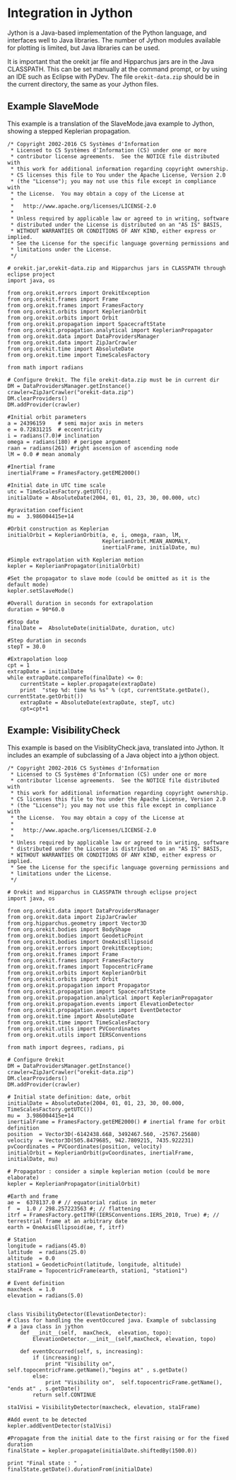 <!--- Copyright 2002-2016 CS Systèmes d'Information
  Licensed under the Apache License, Version 2.0 (the "License");
  you may not use this file except in compliance with the License.
  You may obtain a copy of the License at

    http://www.apache.org/licenses/LICENSE-2.0

  Unless required by applicable law or agreed to in writing, software
  distributed under the License is distributed on an "AS IS" BASIS,
  WITHOUT WARRANTIES OR CONDITIONS OF ANY KIND, either express or implied.
  See the License for the specific language governing permissions and
  limitations under the License.
-->

# Integration in Jython

Jython is a Java-based implementation of the Python language, and interfaces well to
Java libraries. The number of Jython modules available for plotting is limited, but
Java libraries can be used.

It is important that the orekit jar file and Hipparchus jars are in the Java CLASSPATH.
This can be set manually at the command prompt, or by using an IDE such as Eclipse
with PyDev. The file `orekit-data.zip` should be in the current directory, the same
as your Jython files.

## Example SlaveMode

This example is a translation of the SlaveMode.java example to Jython, showing a stepped
Keplerian propagation.

    /* Copyright 2002-2016 CS Systèmes d'Information
     * Licensed to CS Systèmes d'Information (CS) under one or more
     * contributor license agreements.  See the NOTICE file distributed with
     * this work for additional information regarding copyright ownership.
     * CS licenses this file to You under the Apache License, Version 2.0
     * (the "License"); you may not use this file except in compliance with
     * the License.  You may obtain a copy of the License at
     *
     *   http://www.apache.org/licenses/LICENSE-2.0
     *
     * Unless required by applicable law or agreed to in writing, software
     * distributed under the License is distributed on an "AS IS" BASIS,
     * WITHOUT WARRANTIES OR CONDITIONS OF ANY KIND, either express or implied.
     * See the License for the specific language governing permissions and
     * limitations under the License.
     */

    # orekit.jar,orekit-data.zip and Hipparchus jars in CLASSPATH through eclipse project
    import java, os

    from org.orekit.errors import OrekitException
    from org.orekit.frames import Frame
    from org.orekit.frames import FramesFactory
    from org.orekit.orbits import KeplerianOrbit
    from org.orekit.orbits import Orbit
    from org.orekit.propagation import SpacecraftState
    from org.orekit.propagation.analytical import KeplerianPropagator
    from org.orekit.data import DataProvidersManager
    from org.orekit.data import ZipJarCrawler
    from org.orekit.time import AbsoluteDate
    from org.orekit.time import TimeScalesFactory

    from math import radians

    # Configure Orekit. The file orekit-data.zip must be in current dir
    DM = DataProvidersManager.getInstance()
    crawler=ZipJarCrawler("orekit-data.zip")
    DM.clearProviders()
    DM.addProvider(crawler)

    #Initial orbit parameters
    a = 24396159    # semi major axis in meters
    e = 0.72831215  # eccentricity
    i = radians(7.0)# inclination
    omega = radians(180) # perigee argument
    raan = radians(261) #right ascension of ascending node
    lM = 0.0 # mean anomaly

    #Inertial frame
    inertialFrame = FramesFactory.getEME2000()

    #Initial date in UTC time scale
    utc = TimeScalesFactory.getUTC();
    initialDate = AbsoluteDate(2004, 01, 01, 23, 30, 00.000, utc)

    #gravitation coefficient
    mu =  3.986004415e+14

    #Orbit construction as Keplerian
    initialOrbit = KeplerianOrbit(a, e, i, omega, raan, lM,
                                  KeplerianOrbit.MEAN_ANOMALY,
                                  inertialFrame, initialDate, mu)

    #Simple extrapolation with Keplerian motion
    kepler = KeplerianPropagator(initialOrbit)

    #Set the propagator to slave mode (could be omitted as it is the default mode)
    kepler.setSlaveMode()

    #Overall duration in seconds for extrapolation
    duration = 90*60.0

    #Stop date
    finalDate =  AbsoluteDate(initialDate, duration, utc)

    #Step duration in seconds
    stepT = 30.0

    #Extrapolation loop
    cpt = 1
    extrapDate = initialDate
    while extrapDate.compareTo(finalDate) <= 0:
        currentState = kepler.propagate(extrapDate)
        print  "step %d: time %s %s" % (cpt, currentState.getDate(), currentState.getOrbit())
        extrapDate = AbsoluteDate(extrapDate, stepT, utc)
        cpt=cpt+1


## Example: VisibilityCheck

This example is based on the VisiblityCheck.java, translated into Jython. It includes an
example of subclassing of a Java object into a jython object.

    /* Copyright 2002-2016 CS Systèmes d'Information
     * Licensed to CS Systèmes d'Information (CS) under one or more
     * contributor license agreements.  See the NOTICE file distributed with
     * this work for additional information regarding copyright ownership.
     * CS licenses this file to You under the Apache License, Version 2.0
     * (the "License"); you may not use this file except in compliance with
     * the License.  You may obtain a copy of the License at
     *
     *   http://www.apache.org/licenses/LICENSE-2.0
     *
     * Unless required by applicable law or agreed to in writing, software
     * distributed under the License is distributed on an "AS IS" BASIS,
     * WITHOUT WARRANTIES OR CONDITIONS OF ANY KIND, either express or implied.
     * See the License for the specific language governing permissions and
     * limitations under the License.
     */

    # Orekit and Hipparchus in CLASSPATH through eclipse project
    import java, os

    from org.orekit.data import DataProvidersManager
    from org.orekit.data import ZipJarCrawler
    from org.hipparchus.geometry import Vector3D
    from org.orekit.bodies import BodyShape
    from org.orekit.bodies import GeodeticPoint
    from org.orekit.bodies import OneAxisEllipsoid
    from org.orekit.errors import OrekitException;
    from org.orekit.frames import Frame
    from org.orekit.frames import FramesFactory
    from org.orekit.frames import TopocentricFrame
    from org.orekit.orbits import KeplerianOrbit
    from org.orekit.orbits import Orbit
    from org.orekit.propagation import Propagator
    from org.orekit.propagation import SpacecraftState
    from org.orekit.propagation.analytical import KeplerianPropagator
    from org.orekit.propagation.events import ElevationDetector
    from org.orekit.propagation.events import EventDetector
    from org.orekit.time import AbsoluteDate
    from org.orekit.time import TimeScalesFactory
    from org.orekit.utils import PVCoordinates
    from org.orekit.utils import IERSConventions

    from math import degrees, radians, pi

    # Configure Orekit
    DM = DataProvidersManager.getInstance()
    crawler=ZipJarCrawler("orekit-data.zip")
    DM.clearProviders()
    DM.addProvider(crawler)

    # Initial state definition: date, orbit
    initialDate = AbsoluteDate(2004, 01, 01, 23, 30, 00.000, TimeScalesFactory.getUTC())
    mu =  3.986004415e+14
    inertialFrame = FramesFactory.getEME2000() # inertial frame for orbit definition
    position  = Vector3D(-6142438.668, 3492467.560, -25767.25680)
    velocity  = Vector3D(505.8479685, 942.7809215, 7435.922231)
    pvCoordinates = PVCoordinates(position, velocity)
    initialOrbit = KeplerianOrbit(pvCoordinates, inertialFrame, initialDate, mu)

    # Propagator : consider a simple keplerian motion (could be more elaborate)
    kepler = KeplerianPropagator(initialOrbit)

    #Earth and frame
    ae =  6378137.0 # // equatorial radius in meter
    f  =  1.0 / 298.257223563 #; // flattening
    itrf = FramesFactory.getITRF(IERSConventions.IERS_2010, True) #; // terrestrial frame at an arbitrary date
    earth = OneAxisEllipsoid(ae, f, itrf)

    # Station
    longitude = radians(45.0)
    latitude  = radians(25.0)
    altitude  = 0.0
    station1 = GeodeticPoint(latitude, longitude, altitude)
    sta1Frame = TopocentricFrame(earth, station1, "station1")

    # Event definition
    maxcheck  = 1.0
    elevation = radians(5.0)


    class VisibilityDetector(ElevationDetector):
    # Class for handling the eventOccured java. Example of subclassing
    # a java class in jython
        def __init__(self,  maxCheck,  elevation, topo):
            ElevationDetector.__init__(self,maxCheck, elevation, topo)

        def eventOccurred(self, s, increasing):
            if (increasing):
                print "Visibility on", self.topocentricFrame.getName(),"begins at" , s.getDate()
            else:
                print "Visibility on",  self.topocentricFrame.getName(), "ends at" , s.getDate()
            return self.CONTINUE

    sta1Visi = VisibilityDetector(maxcheck, elevation, sta1Frame)

    #Add event to be detected
    kepler.addEventDetector(sta1Visi)

    #Propagate from the initial date to the first raising or for the fixed duration
    finalState = kepler.propagate(initialDate.shiftedBy(1500.0))

    print "Final state : " , finalState.getDate().durationFrom(initialDate)
